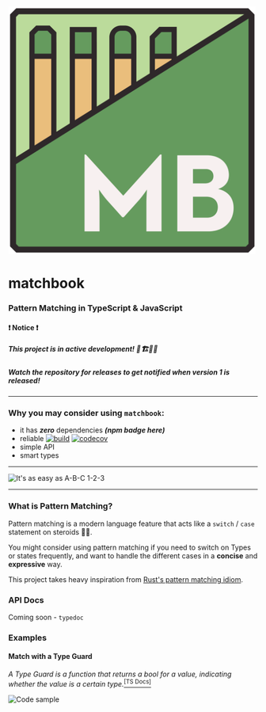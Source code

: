 <img src="./assets/logo.png" width=500 alt="Project Logo" />

# matchbook

### Pattern Matching in TypeScript & JavaScript
#### ❗ Notice ❗
##### This project is in active development! 🚧🏗👷‍♂️
##### Watch the repository for releases to get notified when version 1 is released!

---

### Why you may consider using `matchbook`:
- it has **_zero_** dependencies _**(npm badge here)**_
- reliable [![build][build_badge]][build_link] [![codecov][codecov_badge]][codecov_link]
- simple API
- smart types

---

<img src="./assets/readme_samples/abc_123.png" width="500" alt="It's as easy as A-B-C 1-2-3"/>

---

### What is Pattern Matching?
Pattern matching is a  modern language feature
that acts like a `switch` / `case` statement
on steroids 💊💪.

You might consider using pattern matching if you
need to switch on Types or states frequently,
and want to handle the different cases in a 
**concise** and **expressive** way.

This project takes heavy inspiration from
[Rust's pattern matching idiom][rust_match].

### API Docs
Coming soon - `typedoc`

### Examples

#### Match with a Type Guard
_A Type Guard is a function that returns a bool
for a value, indicating whether the value is a certain type._[<sup>[TS Docs]</sup>][type_guards]

<img src="./assets/readme_samples/type_guard_example.png" width=500 alt="Code sample" />

[liga]: https://github.com/ToxicFrog/Ligaturizer
[rust_match]: https://doc.rust-lang.org/book/ch06-02-match.html
[codecov_link]: https://codecov.io/gh/matchbook-ts/matchbook-ts
[codecov_badge]: https://codecov.io/gh/matchbook-ts/matchbook-ts/branch/master/graph/badge.svg
[build_link]: https://travis-ci.org/matchbook-ts/matchbook-ts
[build_badge]: https://travis-ci.org/matchbook-ts/matchbook-ts.svg?branch=master
[type_guards]: https://www.typescriptlang.org/docs/handbook/advanced-types.html#user-defined-type-guards
